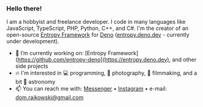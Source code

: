 ### Hello there!

I am a hobbyist and freelance developer. I code in many languages like JavaScript, TypeScript, PHP, Python, C++, and C#. I'm the creator of an open-source [Entropy Framework](https://github.com/entropy-deno) for [Deno](https://deno.com/runtime) ([entropy.deno.dev](https://entropy.deno.dev) - currently under development).

- 🔭 I’m currently working on: [Entropy Framework](https://github.com/entropy-deno](https://entropy.deno.dev), and other side projects
- 🔥 I'm interested in 💻 programming, 📸 photography, 🎥 filmmaking, and a bit 🔭 astronomy
- 📫 You can reach me with: [Messenger](https://www.facebook.com/dominik.rajkowski.9) • [Instagram](https://www.instagram.com/dominiq_rajkowski) • e-mail: dom.rajkowski@gmail.com
